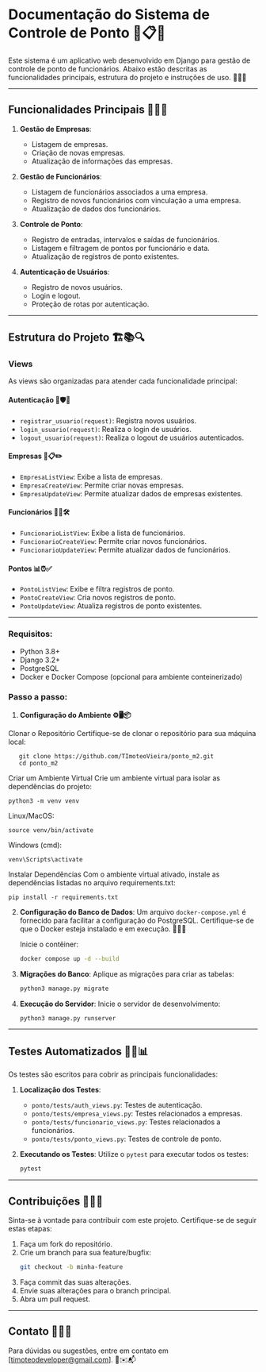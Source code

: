 # Documentação do Sistema de Controle de Ponto 🌟📋✨

Este sistema é um aplicativo web desenvolvido em Django para gestão de controle de ponto de funcionários. Abaixo estão descritas as funcionalidades principais, estrutura do projeto e instruções de uso. 🎯🚀📜

---

## Funcionalidades Principais 🎉📂✅

1. **Gestão de Empresas**:
   - Listagem de empresas.
   - Criação de novas empresas.
   - Atualização de informações das empresas.

2. **Gestão de Funcionários**:
   - Listagem de funcionários associados a uma empresa.
   - Registro de novos funcionários com vinculação a uma empresa.
   - Atualização de dados dos funcionários.

3. **Controle de Ponto**:
   - Registro de entradas, intervalos e saídas de funcionários.
   - Listagem e filtragem de pontos por funcionário e data.
   - Atualização de registros de ponto existentes.

4. **Autenticação de Usuários**:
   - Registro de novos usuários.
   - Login e logout.
   - Proteção de rotas por autenticação.

---

## Estrutura do Projeto 🏗️📚🔍

### Views

As views são organizadas para atender cada funcionalidade principal:

#### **Autenticação** 🔑🛡️👤
- `registrar_usuario(request)`: Registra novos usuários.
- `login_usuario(request)`: Realiza o login de usuários.
- `logout_usuario(request)`: Realiza o logout de usuários autenticados.

#### **Empresas** 🏢📋✏️
- `EmpresaListView`: Exibe a lista de empresas.
- `EmpresaCreateView`: Permite criar novas empresas.
- `EmpresaUpdateView`: Permite atualizar dados de empresas existentes.

#### **Funcionários** 👥📝🛠️
- `FuncionarioListView`: Exibe a lista de funcionários.
- `FuncionarioCreateView`: Permite criar novos funcionários.
- `FuncionarioUpdateView`: Permite atualizar dados de funcionários.

#### **Pontos** 📊⏰✅
- `PontoListView`: Exibe e filtra registros de ponto.
- `PontoCreateView`: Cria novos registros de ponto.
- `PontoUpdateView`: Atualiza registros de ponto existentes.

---


### Requisitos:
   - Python 3.8+
   - Django 3.2+
   - PostgreSQL
   - Docker e Docker Compose (opcional para ambiente conteinerizado)

### Passo a passo:

1. **Configuração do Ambiente ⚙️🖥️📦**

Clonar o Repositório Certifique-se de clonar o repositório para sua máquina local:
```
   git clone https://github.com/TImoteoVieira/ponto_m2.git
   cd ponto_m2
```
Criar um Ambiente Virtual Crie um ambiente virtual para isolar as dependências do projeto:
```
python3 -m venv venv
```

Linux/MacOS:
```
source venv/bin/activate
```



Windows (cmd):
```
venv\Scripts\activate
```

Instalar Dependências Com o ambiente virtual ativado, instale as dependências listadas no arquivo requirements.txt:

```
pip install -r requirements.txt
```

2. **Configuração do Banco de Dados**:
   Um arquivo `docker-compose.yml` é fornecido para facilitar a configuração do PostgreSQL. Certifique-se de que o Docker esteja instalado e em execução. 🐳📂💾

   Inicie o contêiner:
   ```bash
   docker compose up -d --build 
   ```

3. **Migrações do Banco**:
   Aplique as migrações para criar as tabelas:
   ```bash
   python3 manage.py migrate
   ```

4. **Execução do Servidor**:
   Inicie o servidor de desenvolvimento:
   ```bash
   python3 manage.py runserver
   ```

---

## Testes Automatizados 🧪✅📊

Os testes são escritos para cobrir as principais funcionalidades:

1. **Localização dos Testes**:
   - `ponto/tests/auth_views.py`: Testes de autenticação.
   - `ponto/tests/empresa_views.py`: Testes relacionados a empresas.
   - `ponto/tests/funcionario_views.py`: Testes relacionados a funcionários.
   - `ponto/tests/ponto_views.py`: Testes de controle de ponto.

2. **Executando os Testes**:
   Utilize o `pytest` para executar todos os testes:
   ```bash
   pytest
   ```
---

## Contribuições 🤝✨🌟

Sinta-se à vontade para contribuir com este projeto. Certifique-se de seguir estas etapas:

1. Faça um fork do repositório.
2. Crie um branch para sua feature/bugfix:
   ```bash
   git checkout -b minha-feature
   ```
3. Faça commit das suas alterações.
4. Envie suas alterações para o branch principal.
5. Abra um pull request.

---

## Contato 📧💬📞

Para dúvidas ou sugestões, entre em contato em [timoteodeveloper@gmail.com]. 🌟✉️📬